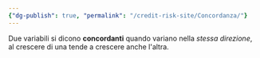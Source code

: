 ```yaml
---
{"dg-publish": true, "permalink": "/credit-risk-site/Concordanza/"}
---
```






Due variabili si dicono **concordanti** quando variano nella *stessa direzione*, al crescere di una tende a crescere anche l'altra.